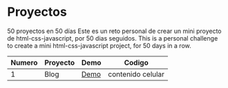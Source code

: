 # Proyectos

50 proyectos en 50 días
Este es un reto personal de crear un mini proyecto de html-css-javascript, por 50 dias seguidos.
This is a personal challenge to create a mini html-css-javascript project, for 50 days in a row.


  Numero |Proyecto |Demo| Codigo
 ---- |---- |--| ------  
   1 |Blog |[Demo](https://vibrant-payne-863334.netlify.app/)| contenido celular 
   

